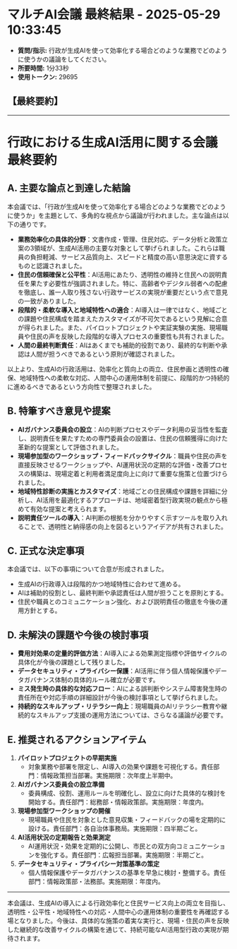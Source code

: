 # マルチAI会議 最終結果 - 2025-05-29 10:33:45
- **質問/指示:** 行政が生成AIを使って効率化する場合どのような業務でどのように使うかの議論をしてください。
- **所要時間:** 1分33秒
- **使用トークン:** 29695

## 【最終要約】

---
# 行政における生成AI活用に関する会議 最終要約

## A. 主要な論点と到達した結論

本会議では、「行政が生成AIを使って効率化する場合どのような業務でどのように使うか」を主題として、多角的な視点から議論が行われました。主な論点は以下の通りです。

- **業務効率化の具体的分野**：文書作成・管理、住民対応、データ分析と政策立案の3領域が、生成AI活用の主要な対象として挙げられました。これらは職員の負担軽減、サービス品質向上、スピードと精度の高い意思決定に資するものと認識されました。
- **住民の信頼確保と公平性**：AI活用にあたり、透明性の維持と住民への説明責任を果たす必要性が強調されました。特に、高齢者やデジタル弱者への配慮を徹底し、誰一人取り残さない行政サービスの実現が重要だという点で意見の一致がありました。
- **段階的・柔軟な導入と地域特性への適合**：AI導入は一律ではなく、地域ごとの課題や住民構成を踏まえたカスタマイズが不可欠であるという見解に合意が得られました。また、パイロットプロジェクトや実証実験の実施、現場職員や住民の声を反映した段階的な導入プロセスの重要性も共有されました。
- **人間の最終判断責任**：AIはあくまでも補助的役割であり、最終的な判断や承認は人間が担うべきであるという原則が確認されました。

以上より、生成AIの行政活用は、効率化と質向上の両立、住民参画と透明性の確保、地域特性への柔軟な対応、人間中心の運用体制を前提に、段階的かつ持続的に進めるべきであるという方向性で整理されました。

## B. 特筆すべき意見や提案

- **AIガバナンス委員会の設立**：AIの判断プロセスやデータ利用の妥当性を監査し、説明責任を果たすための専門委員会の設置は、住民の信頼獲得に向けた革新的な提案として評価されました。
- **現場参加型のワークショップ・フィードバックサイクル**：職員や住民の声を直接反映させるワークショップや、AI運用状況の定期的な評価・改善プロセスの構築は、現場定着と利用者満足度向上に向けて重要な施策と位置づけられました。
- **地域特性診断の実施とカスタマイズ**：地域ごとの住民構成や課題を詳細に分析し、AI活用を最適化するアプローチは、地域密着型行政実現の観点から極めて有効な提案と考えられます。
- **説明責任ツールの導入**：AI判断の根拠を分かりやすく示すツールを取り入れることで、透明性と納得感の向上を図るというアイデアが共有されました。

## C. 正式な決定事項

本会議では、以下の事項について合意が形成されました。

- 生成AIの行政導入は段階的かつ地域特性に合わせて進める。
- AIは補助的役割とし、最終判断や承認責任は人間が担うことを原則とする。
- 住民や職員とのコミュニケーション強化、および説明責任の徹底を今後の運用方針とする。

## D. 未解決の課題や今後の検討事項

- **費用対効果の定量的評価方法**：AI導入による効果測定指標や評価サイクルの具体化が今後の課題として残りました。
- **データセキュリティ・プライバシー保護**：AI活用に伴う個人情報保護やデータガバナンス体制の具体的ルール確立が必要です。
- **ミス発生時の具体的な対応フロー**：AIによる誤判断やシステム障害発生時の責任所在や対応手順の詳細設計が今後の検討事項として挙げられました。
- **持続的なスキルアップ・リテラシー向上**：現場職員のAIリテラシー教育や継続的なスキルアップ支援の運用方法については、さらなる議論が必要です。

## E. 推奨されるアクションアイテム

1. **パイロットプロジェクトの早期実施**
   - 対象業務や部署を限定し、AI導入の効果や課題を可視化する。責任部門：情報政策担当部署。実施期限：次年度上半期中。
2. **AIガバナンス委員会の設立準備**
   - 委員構成、役割、運用ルールを明確化し、設立に向けた具体的な検討を開始する。責任部門：総務部・情報政策部。実施期限：年度内。
3. **現場参加型ワークショップの開催**
   - 現場職員や住民を対象とした意見収集・フィードバックの場を定期的に設ける。責任部門：各自治体事務局。実施期限：四半期ごと。
4. **AI活用状況の定期報告と効果測定**
   - AI運用状況・効果を定期的に公開し、市民との双方向コミュニケーションを強化する。責任部門：広報担当部署。実施期限：半期ごと。
5. **データセキュリティ・プライバシー対策基準の策定**
   - 個人情報保護やデータガバナンスの基準を早急に検討・整備する。責任部門：情報政策部・法務部。実施期限：年度内。

---

本会議は、生成AIの導入による行政効率化と住民サービス向上の両立を目指し、透明性・公平性・地域特性への対応・人間中心の運用体制の重要性を再確認する場となりました。今後は、具体的な施策の着実な実行と、現場・住民の声を反映した継続的な改善サイクルの構築を通じて、持続可能なAI活用型行政の実現が期待されます。